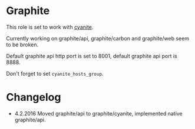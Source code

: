 # Graphite

This role is set to work with [cyanite]().

Currently working on graphite/api, graphite/carbon and graphite/web seem to be broken.

Default graphite api http port is set to 8001, default graphite api port is 8888.

Don't forget to set ```cyanite_hosts_group```.

# Changelog

- 4.2.2016 Moved graphite/api to graphite/cyanite, implemented native graphite/api.
